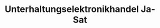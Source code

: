 ---
title: "Unterhaltungselektronikhandel Ja-Sat"
url: /luedenscheid/unterhaltungselektronikhandel-ja-sat/
shop: Elektronik
---